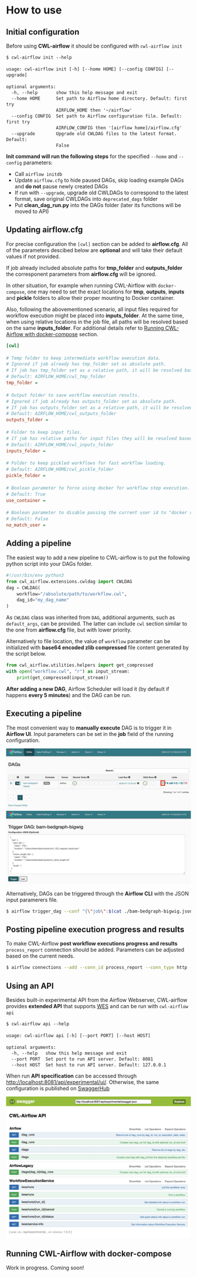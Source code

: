 # How to use

## Initial configuration

Before using **CWL-airflow** it should be configured with `cwl-airflow init`

```
$ cwl-airflow init --help

usage: cwl-airflow init [-h] [--home HOME] [--config CONFIG] [--upgrade]

optional arguments:
  -h, --help       show this help message and exit
  --home HOME      Set path to Airflow home directory. Default: first try
                   AIRFLOW_HOME then '~/airflow'
  --config CONFIG  Set path to Airflow configuration file. Default: first try
                   AIRFLOW_CONFIG then '[airflow home]/airflow.cfg'
  --upgrade        Upgrade old CWLDAG files to the latest format. Default:
                   False
```

**Init command will run the following steps** for the specified `--home` and `--config` parameters:
- Call `airflow initdb`
- Update `airflow.cfg` to hide paused DAGs, skip loading example DAGs and **do not** pause newly created DAGs 
- If run with `--upgrade`, upgrade old CWLDAGs to correspond to the latest format, save original CWLDAGs into `deprecated_dags` folder   
- Put **clean_dag_run.py** into the DAGs folder (later its functions will be moved to API)

## Updating airflow.cfg


For precise configuration the `[cwl]` section can be added to **airflow.cfg**. All of the parameters descibed below are **optional** and will take their default values if not provided.

If job already included absolute paths for **tmp_folder** and **outputs_folder** the corresponent parameters from **airflow.cfg** will be ignored.

In other situation, for example when running CWL-Airflow with `docker-compose`, one may need to set the exact locations for **tmp**, **outputs**, **inputs** and **pickle** folders to allow their proper mounting to Docker container.

Also, following the abovementioned scenario, all input files required for workflow execution might be placed into **inputs_folder**. At the same time, when using relative locations in the job file, all paths will be resolved based on the same **inputs_folder**. For additional details refer to [Running CWL-Airflow with docker-compose](#running-cwl-airflow-with-docker-compose) section.

```ini
[cwl]

# Temp folder to keep intermediate workflow execution data.
# Ignored if job already has tmp_folder set as absolute path.
# If job has tmp_folder set as a relative path, it will be resolved based on this location.
# Default: AIRFLOW_HOME/cwl_tmp_folder
tmp_folder =

# Output folder to save workflow execution results.
# Ignored if job already has outputs_folder set as absolute path.
# If job has outputs_folder set as a relative path, it will be resolved based on this location.
# Default: AIRFLOW_HOME/cwl_outputs_folder
outputs_folder = 

# Folder to keep input files.
# If job has relative paths for input files they will be resolved based on this location.
# Default: AIRFLOW_HOME/cwl_inputs_folder
inputs_folder =

# Folder to keep pickled workflows for fast workflow loading.
# Default: AIRFLOW_HOME/cwl_pickle_folder
pickle_folder = 

# Boolean parameter to force using docker for workflow step execution.
# Default: True
use_container = 

# Boolean parameter to disable passing the current user id to "docker run --user".
# Default: False
no_match_user = 
```
  
## Adding a pipeline

The easiest way to add a new pipeline to CWL-airflow is to put the following python script into your DAGs folder.
```python
#!/usr/bin/env python3
from cwl_airflow.extensions.cwldag import CWLDAG
dag = CWLDAG(
    workflow="/absolute/path/to/workflow.cwl",
    dag_id="my_dag_name"
)
```
As `CWLDAG` class was inherited from `DAG`, additional arguments, such as `default_args`, can be provided. The latter can include `cwl` section similar to the one from **airflow.cfg** file, but with lower priority.

Alternatively to file location, the value of `workflow` parameter can be initialized with **base64 encoded zlib compressed** file content generated by the script below.
```python
from cwl_airflow.utilities.helpers import get_compressed
with open("workflow.cwl", "r") as input_stream:
    print(get_compressed(input_stream))
```

**After adding a new DAG**, Airflow Scheduler will load it (by default if happens **every 5 minutes**) and the DAG can be run.

## Executing a pipeline

The most convenient way to **manually execute** DAG is to trigger it in **Airflow UI**. Input parameters can be set in the **job** field of the running configuration.

![](../images/trigger_1.jpg)
![](../images/trigger_2.jpg)

Alternatively, DAGs can be triggered through the **Airflow CLI** with the JSON input paramerers file.

```sh
$ airflow trigger_dag --conf "{\"job\":$(cat ./bam-bedgraph-bigwig.json)}" bam-bedgraph-bigwig
```

## Posting pipeline execution progress and results

To make CWL-Airflow **post workflow executions progress and results** `process_report` connection should be added. Parameters can be adjusted based on the current needs.

```sh
$ airflow connections --add --conn_id process_report --conn_type http --conn_host localhost --conn_port 3070 --conn_extra "{\"endpoint\":\"/airflow/\"}"
```

## Using an API

Besides built-in experimental API from the Airflow Webserver, CWL-airflow provides **extended API** that supports [WES](https://github.com/ga4gh/workflow-execution-service-schemas) and can be run with `cwl-airflow api`

```
$ cwl-airflow api --help

usage: cwl-airflow api [-h] [--port PORT] [--host HOST]

optional arguments:
  -h, --help   show this help message and exit
  --port PORT  Set port to run API server. Default: 8081
  --host HOST  Set host to run API server. Default: 127.0.0.1
```

When run **API specification** can be accessed through [http://localhost:8081/api/experimental/ui/](http://localhost:8081/api/experimental/ui/). Otherwise, the same configuration is published on [SwaggerHub](https://app.swaggerhub.com/apis/michael-kotliar/cwl_airflow_workflow_execution_service/1.0.0) 

![](../images/api.jpg)

## Running CWL-Airflow with docker-compose

Work in progress. Coming soon!